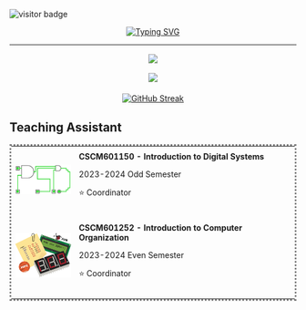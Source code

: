![visitor badge](https://visitor-badge.laobi.icu/badge?page_id=Akmal76.visitor-badge)

<div align="center">
<a href="https://git.io/typing-svg"><img src="https://readme-typing-svg.demolab.com?font=Helvetica&weight=700&size=50&pause=1000&color=BCFCF6&center=true&vCenter=true&random=false&width=640&height=70&lines=Hi+There!+%F0%9F%91%8B%F0%9F%8F%BB;I'm+Akmal+Ramadhan!+%F0%9F%98%81" alt="Typing SVG" /></a>
</div>
<hr>

<div align="center">
<img align="center" src="https://github-readme-stats.vercel.app/api?username=Akmal76&show_icons=true&theme=radical"/>
</div>

<br>

<div align="center">
<img src="https://github-readme-stats.vercel.app/api/top-langs/?username=Akmal76&layout=compact&theme=radical"/>
</div>

<br>

<div align="center">
<a href="https://git.io/streak-stats"><img src="https://streak-stats.demolab.com?user=Akmal76&theme=radical&date_format=j%20M%5B%20Y%5D" alt="GitHub Streak" /></a>
</div>

## Teaching Assistant
<table style="border-style:dotted;">
    <tr>
         <td> 
            <div style="padding-top: 30px; padding-bottom: 30px;">
                <img src="image/PSD.png" style="width:100px">
            </div>
        </td>
        <td>
            <b> CSCM601150 - Introduction to Digital Systems </b>
            <p> 2023-2024 Odd Semester </p>
            <p> ⭐️ Coordinator </p>
        </td>
    </tr>
    <tr>
        <td> 
            <div style="padding-top: 30px; padding-bottom: 30px;">
                <img src="image/POK.png" style="width:100px">
            </div>
        </td>
        <td>
            <b> CSCM601252 - Introduction to Computer Organization </b> 
            <p> 2023-2024 Even Semester </p>
            <p> ⭐️ Coordinator </p>
        </td>
    </tr>
</table>


<!--
**Akmal76/Akmal76** is a ✨ _special_ ✨ repository because its `README.md` (this file) appears on your GitHub profile.

Here are some ideas to get you started:

- 🔭 I’m currently working on ...
- 🌱 I’m currently learning ...
- 👯 I’m looking to collaborate on ...
- 🤔 I’m looking for help with ...
- 💬 Ask me about ...
- 📫 How to reach me: ...
- 😄 Pronouns: ...
- ⚡ Fun fact: ...
-->
